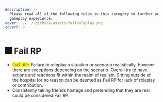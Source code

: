 ```yaml
---
description: >-
  Please read all of the following rules in this category to further your
  gameplay experience.
cover: ../../.gitbook/assets/failroleplay.png
coverY: 0
---
```


# 🎆 Fail RP

* <mark style="color:purple;">`Fail RP:`</mark> Failure to roleplay a situation or scenario realistically, however there are exceptions depending on the scenario. Overall try to have actions and reactions fit within the realm of realism. Sitting outside of the hospital for no reason can be deemed as Fail RP for lack of roleplay or contribution.
* Consistently taking friends hostage and pretending that they are real could be considered Fail RP.
